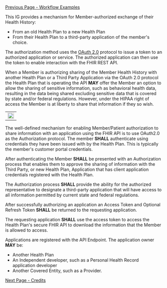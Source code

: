 [Previous Page - Workflow Examples](WorkflowExamples.html)


This IG provides a mechanism for Member-authorized exchange of their Health History:

* From an old Health Plan to a new Health Plan
* From their Health Plan to a third-party application of the member's choice.

The authorization method uses the [OAuth 2.0](https://oauth.net/2/) protocol to issue a token to an authorized application or service. The authorized application can then use the token to enable interaction with the FHIR REST API.

When a Member is authorizing sharing of the Member Health History with another Health Plan or a Third Party Application via the OAuth 2.0 protocol the Health Plan that is operating the API **MAY** offer the Member an option to allow the sharing of sensitive information, such as behavioral health data, resulting in the data being shared excluding sensitive data that is covered by state and/or federal regulations. However, under the HIPAA right of access the Member is at liberty to share that information if they so wish.

<table>
	<tr>
		<td>
			<img  width="100%" height="auto" src="MemberAuthExchange.png">
		</td>	
	</tr>	
</table>

The well-defined mechanism for enabling Member/Patient authorization to share information with an application using the FHIR API is to use OAuth2.0 as the Authorization protocol. The member **SHALL** authenticate using credentials they have been issued with by the Health Plan. This is typically the member's customer portal credentials.

After authenticating the Member **SHALL** be presented with an Authorization process that enables them to approve the sharing of information with the Third Party, or new Health Plan, Application that has client application credentials registered with the Health Plan.

The Authorization process **SHALL** provide the ability for the authorized representative to designate a third-party application that will have access to all information permitted by current state and federal regulations.  

After successfully authorizing an application an Access Token and Optional Refresh Token **SHALL** be returned to the requesting application. 

The requesting application **SHALL** use the access token to access the Health Plan's secure FHIR API to download the information that the Member is allowed to access. 

Applications are registered with the API Endpoint. The application owner **MAY** be:
- Another Health Plan
- An Independent developer, such as a Personal Health Record application developer
- Another Covered Entity, such as a Provider.


[Next Page - Credits](Credits.html)
